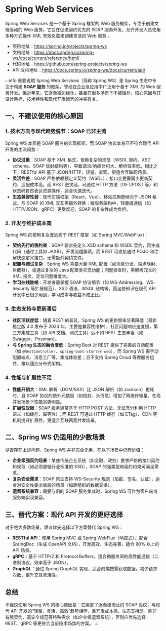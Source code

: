 # Spring Web Services

Spring Web Services 是一个基于 Spring 框架的 Web 服务框架，专注于创建文档驱动的 Web 服务。它旨在促进契约优先的 SOAP 服务开发，允许开发人员使用多种方式操作 XML 有效负载来创建灵活的 Web 服务 。

- 项目地址：<https://spring.io/projects/spring-ws>
- 文档地址：<https://docs.spring.io/spring-ws/docs/current/reference/html/>
- 代码地址：<https://github.com/spring-projects/spring-ws>
- API 文档地址：<https://docs.spring.io/spring-ws/docs/current/api/>

:::info 重要说明
Spring Web Services（简称 Spring WS）是 Spring 生态中专注于构建 **SOAP 服务** 的框架，曾经在企业级应用中广泛用于基于 XML 的 Web 服务开发。但近年来，它逐渐被边缘化，甚至在很多场景下不被推荐，核心原因与其设计目标、技术特性和现代开发趋势的冲突有关。

## 一、不建议使用的核心原因

### 1. 技术方向与现代趋势脱节：SOAP 已非主流

Spring WS 本质是 SOAP 服务的实现框架，而 SOAP 协议本身已不符合现代 API 开发的主流趋势：  

- **协议过重**：SOAP 基于 XML 格式，依赖复杂的规范（WSDL 契约、XSD  schema、SOAP 信封结构等），导致请求/响应体积大、解析效率低。相比之下，RESTful API 基于 JSON/HTTP，轻量、直观，更适合互联网场景。  
- **灵活性差**：SOAP 严格依赖预定义契约（WSDL），接口变更需同步更新契约，适配成本高。而 REST 更灵活，可通过 HTTP 方法（GET/POST 等）和状态码自然表达资源操作，适合快速迭代。  
- **生态兼容性弱**：现代前端框架（React、Vue）、移动应用更倾向于 JSON 格式，与 SOAP 的 XML 交互需额外转换；微服务架构中，轻量级通信（如 HTTP/JSON、gRPC）更受欢迎，SOAP 的复杂性成为负担。  

### 2. 开发与维护成本高

Spring WS 的使用复杂度远高于 REST 框架（如 Spring MVC/WebFlux）：  

- **契约先行的强约束**：SOAP 要求先定义 XSD  schema 和 WSDL 契约，再生成代码（通过工具如 JAXB），开发流程繁琐。而 REST 可直接通过 POJO 和注解快速定义接口，无需额外契约文件。  
- **配置与调试复杂**：Spring WS 需要大量 XML 配置（如消息分发、端点映射、拦截器），或通过复杂的 Java 配置类实现功能；问题排查时，需解析冗长的 XML 报文，定位问题难度大。  
- **学习曲线陡峭**：开发者需掌握 SOAP 协议细节（如 WS-Addressing、WS-Security 等扩展规范）、XSD 语法、WSDL 结构等，而这些知识在现代 API 开发中已很少用到，学习成本与收益不成正比。  

### 3. 生态支持与更新滞后

- **社区活跃度低**：随着 REST 的普及，Spring WS 的更新频率显著降低（最新稳定版 4.0 发布于 2023 年，主要是兼容性维护），社区问题响应速度慢，第三方集成工具（如 API 文档、测试工具）远不如 REST 生态丰富（如 Swagger、Postman）。  
- **与 Spring 生态的融合度低**：Spring Boot 对 REST 提供了完善的自动配置（如 `@RestController`、`spring-boot-starter-web`），而 Spring WS 需手动配置端点、消息工厂等，集成体验差；且不支持 Spring Cloud 等微服务组件，难以适应分布式架构。  

### 4. 性能与扩展性不足

- **性能开销大**：XML 解析（DOM/SAX）比 JSON 解析（如 Jackson）更耗时，且 SOAP 协议的额外元数据（如信封、头信息）增加了网络传输量，在高并发场景下性能劣势明显。  
- **扩展性受限**：SOAP 服务通常基于 HTTP POST 方法，无法充分利用 HTTP 语义（如缓存、幂等性）；而 REST 可通过 HTTP 缓存（如 ETag）、CDN 等机制提升扩展性，更适合互联网高并发场景。  

## 二、Spring WS 仍适用的少数场景

尽管存在上述问题，Spring WS 并非完全无用，在以下场景中仍有价值：  

- **企业级强契约场景**：某些传统企业系统（如金融、政务）要求严格的接口契约和规范（如必须遵循行业标准的 XSD），SOAP 的强类型和契约约束可满足需求。  
- **复杂安全需求**：SOAP 原生支持 WS-Security 规范（加密、签名、认证），适合对安全性要求极高的场景（如跨组织的数据交换）。  
- **遗留系统兼容**：需要与旧的 SOAP 服务集成时，Spring WS 可作为客户端或服务端实现兼容。  

## 三、替代方案：现代 API 开发的更好选择

对于绝大多数场景，建议优先选择以下方案替代 Spring WS：  

- **RESTful API**：使用 Spring MVC 或 Spring WebFlux（响应式），配合 SpringDoc（生成 OpenAPI 文档），开发高效、生态完善，适合 90% 以上的 API 场景。  
- **gRPC**：基于 HTTP/2 和 Protocol Buffers，适合微服务间的高性能通信（二进制协议，效率高于 JSON）。  
- **GraphQL**：通过 Spring GraphQL 实现，适合前端按需获取数据，减少请求次数，提升交互灵活性。  

## 总结

不建议使用 Spring WS 的核心原因是：它绑定了逐渐被淘汰的 SOAP 协议，与现代 API 开发的“轻量、灵活、高效”趋势相悖，且开发成本高、生态支持弱。除非有强契约、高安全规范等特殊需求（如企业级遗留系统），否则应优先选择 REST、gRPC 等更符合当前技术趋势的方案。
:::
